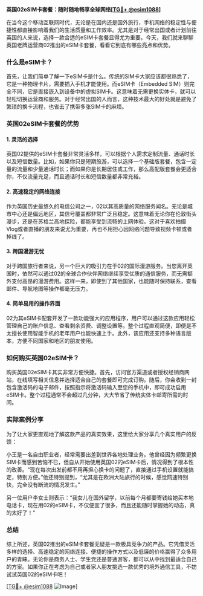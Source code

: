 **英国02eSIM卡套餐：随时随地畅享全球网络[[TG💪+ @esim1088](https://t.me/s/esim1088)]**

在当今这个移动互联网时代，无论是在国内还是国外旅行，手机网络的稳定性与便捷性都直接影响着我们的生活质量和工作效率。尤其是对于经常出国或者计划前往英国的人来说，选择一款合适的eSIM卡套餐显得尤为重要。今天，我们就来聊聊英国老牌运营商02推出的eSIM卡套餐，看看它到底有哪些亮点和优势。

### 什么是eSIM卡？

首先，让我们简单了解一下eSIM卡是什么。传统的SIM卡大家应该都很熟悉了，它是一种物理卡片，需要插入手机才能使用。而eSIM卡（Embedded SIM）则完全不同，它是直接嵌入到设备中的虚拟SIM卡。这意味着无需更换实体卡，就可以轻松切换运营商和服务。对于经常出国的人而言，这种技术最大的好处就是避免了繁琐的换卡流程，也省去了携带多张SIM卡的麻烦。

### 英国02eSIM卡套餐的优势

#### 1. 灵活的选择

英国02提供的eSIM卡套餐非常灵活多样，可以根据个人需求定制流量、通话时长以及短信数量。比如，如果你只是短期旅游，可以选择一个基础版套餐，包含一定量的流量和少量通话时长；而如果你是长期居住或工作，那么高配版套餐会更适合你，不仅流量充足，而且通话时长和短信数量都非常充裕。

#### 2. 高速稳定的网络连接

作为英国历史最悠久的电信公司之一，02以其高质量的网络服务闻名。无论是城市中心还是偏远地区，其信号覆盖都非常广泛且稳定。这意味着无论你在伦敦街头漫步，还是在苏格兰高地探险，都能享受到流畅的上网体验。这对于喜欢拍摄Vlog或者直播的朋友来说尤为重要，再也不用担心因网络问题导致视频卡顿或者掉线了。

#### 3. 跨国漫游无忧

对于跨国旅行者来说，另一个巨大的吸引力在于02的国际漫游服务。当您离开英国时，依然可以通过02的全球合作伙伴网络继续享受优质的通信服务，而无需额外支付高昂的漫游费用。这样一来，即使到了其他国家，也能随时保持联系，查看邮件、导航地图等操作都毫无压力。

#### 4. 简单易用的操作界面

02为其eSIM卡配套开发了一款功能强大的应用程序，用户可以通过这款应用轻松管理自己的账户信息、查看剩余资费、调整设置等。整个过程直观简便，即便是不太擅长使用智能手机的老年用户也能快速上手。此外，该应用还支持多种语言版本，方便不同国家和地区的朋友使用。

### 如何购买英国02eSIM卡？

购买英国02eSIM卡其实非常方便快捷。首先，访问官方渠道或者授权经销商网站，在线填写相关信息并选择适合自己的套餐即可完成订购。随后，你会收到一封包含激活码的电子邮件，按照指示将激活码输入至您的手机中，即可成功启用eSIM卡。整个过程通常不会超过几分钟，大大节省了传统实体卡邮寄所需的时间。

### 实际案例分享

为了让大家更直观地了解这款产品的真实效果，这里给大家分享几个真实用户的反馈：

小王是一名自由职业者，经常需要出差到世界各地处理业务。他曾经因为频繁更换SIM卡而感到苦恼不已，但自从开始使用英国02的eSIM卡后，情况得到了根本性的改善。“现在每次出发前都不用再担心换卡的问题了，直接通过手机设置就能搞定，特别方便。”他还特别提到，“尤其是在欧洲大陆旅行的时候，感觉网速特别快，完全没有断流的情况发生。”

另一位用户李女士则表示：“我女儿在国外留学，以前每个月都要寄钱给她买本地电话卡，现在用02的eSIM卡，不仅便宜了很多，而且还能随时掌握她的动态，真的太好了！”

### 总结

综上所述，英国02推出的eSIM卡套餐无疑是一款极具竞争力的产品。它凭借灵活多样的选择、高速稳定的网络连接、便捷的操作方式以及低廉的价格赢得了众多用户的青睐。无论你是商务人士、学生党还是普通游客，都可以从中找到最适合自己的方案。如果你正在考虑为自己或者家人朋友挑选一款优秀的境外通信工具，不妨试试英国02的eSIM卡吧！

[[TG💪+ @esim1088](https://t.me/s/esim1088) ![Image](https://i.postimg.cc/4NQfJmqS/Snipaste-2025-05-13-00-14-12.png)]